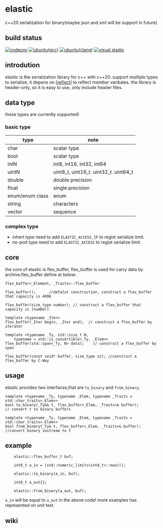 # elastic
c++20 serialization for binary(maybe json and xml will be support in future)

## build status
[![codecov](https://codecov.io/gh/kcwl/elastic/graph/badge.svg?token=2A4MZ0NDWU)](https://codecov.io/gh/kcwl/elastic)
[![ubuntu(gcc)](https://github.com/kcwl/elastic/actions/workflows/cmake-ubuntu-gcc.yml/badge.svg)](https://github.com/kcwl/elastic/actions/workflows/cmake-ubuntu-gcc.yml)
[![ubuntu(clang)](https://github.com/kcwl/elastic/actions/workflows/cmake-ubuntu-clang.yml/badge.svg)](https://github.com/kcwl/elastic/actions/workflows/cmake-ubuntu-clang.yml)
[![visual stadio](https://github.com/kcwl/elastic/actions/workflows/cmake-windows-vs.yml/badge.svg)](https://github.com/kcwl/elastic/actions/workflows/cmake-windows-vs.yml)

## introdution
elastic is the serialization library for c++ with c++20. support multiple types to serialize, it depens on [[reflect](https://github.com/kcwl/reflect.git)] to reflect member varibales.
the library is header-only, so it is easy to use, only include header files.

## data type
these types are currently supported!

### basic type

|type| note|
|--|--|
|char| scalar type |
|bool| scalar type |
|intN| int8, int16, int32, int64|
|uintN| uint8_t, uint16_t. uint32_t. uint64_t|
|double| double precision|
|float| single precision|
|enum/enum class| enum|
|string| characters|
|vector<T>| sequence|

### complex type
+ inhert type need to add `ELASTIC_ACCESS_IF` to regist serialize limit.
+ no-pod type need to add `ELASTIC_ACCESS`  to regist serialize limit.

## core
the core of elastic is flex_buffer, flex_buffer is used for carry data by archive.flex_buffer define at below:

```
flex_buffer<_Element, _Traits>::flex_buffer

flex_buffer();		//defalut construction, construct a flex_buffer that capacity is 4096
		
flex_buffer(size_type number); // construct a flex_buffer that capacity is [number]

template <typename _Iter>
flex_buffer(_Iter begin, _Iter end);  // construct a flex_buffer by iterator

template <typename _Ty, std::size_t N, 
	typename = std::is_convertible<_Ty, _Elem>>
flex_buffer(std::span<_Ty, N> data);    // construct a flex_buffer by span

flex_buffer(const void* buffer, size_type sz); //construct a flex_buffer by C-Way
```

## usage
elastic provides two interfaces,that are `to_binary` and `from_binary`;

```
template <typename _Ty, typename _Elem, typename _Traits = std::char_traits<_Elem>>
bool to_binary(_Ty&& t, flex_buffer<_Elem, _Traits>& buffer);                               // convert t to binary buffers

template <typename _Ty, typename _Elem, typename _Traits = std::char_traits<_Elem>>
bool from_binary(_Ty& t, flex_buffer<_Elem, _Traits>& buffer);								//convert binary iostream to t								
```

## example

```
	elastic::flex_buffer_t buf;

	int8_t a_in = (std::numeric_limits<int8_t>::max)();

	elastic::to_binary(a_in, buf);

	int8_t a_out{};

	elastic::from_binary(a_out, buf);
```

`a_in` will be equal to `a_out` in the above code!
more examples has represented on unit test

## wiki
